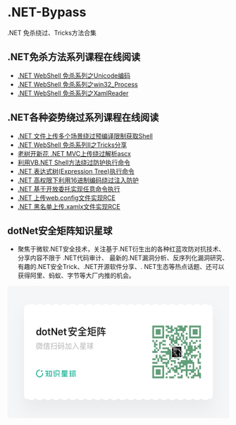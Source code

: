 # .NET-Bypass
.NET 免杀绕过、Tricks方法合集

## .NET免杀方法系列课程在线阅读
+ [.NET WebShell 免杀系列之Unicode编码](https://mp.weixin.qq.com/s/VIsJlDmWGD0QcgBDDsRP9g)
+ [.NET WebShell 免杀系列之win32_Process](https://mp.weixin.qq.com/s/H_-g5xcdqMaXmysBnTBUug)
+ [.NET WebShell 免杀系列之XamlReader](https://mp.weixin.qq.com/s/xl3sa4cyFOuEocZSGtq6bA)

## .NET各种姿势绕过系列课程在线阅读
+ [.NET 文件上传多个场景绕过预编译限制获取Shell](https://mp.weixin.qq.com/s/o9qZefyIAnaFWSME0g1Jzw)
+ [.NET WebShell 免杀系列Ⅱ之Tricks分享](https://mp.weixin.qq.com/s/3pFFyJF3U9-sIHEF-T4wPA)
+ [老树开新花 .NET MVC上传绕过解析ascx](https://mp.weixin.qq.com/s?__biz=MzUyOTc3NTQ5MA==&mid=2247486399&idx=1&sn=1b891333ceb6ee6aa39d416a5a662e68&chksm=fa5aa552cd2d2c4455ca64d8741fadb469410b5827610d1f18201fff0ea8542068fddbbf5ee3&token=135931015&lang=zh_CN#rd)
+ [利用VB.NET Shell方法绕过防护执行命令](https://mp.weixin.qq.com/s?__biz=MzUyOTc3NTQ5MA==&mid=2247486577&idx=1&sn=e493663a103a1e18d0ceaef18c58c6f3&chksm=fa5aa29ccd2d2b8ad513f776ee8179c8f87d9ae6c6b55905e7c92832130d3f84d39d32b6b369&token=2084824719&lang=zh_CN#rd)
+ [.NET 表达式树(Expression Tree)执行命令](https://mp.weixin.qq.com/s/jRpHJUgrpnX2zXBBg_-M8A)
+ [.NET 高权限下利用16进制编码绕过注入防护](https://mp.weixin.qq.com/s/M-Fwp6TzDquBslJ7ubdvCQ)
+ [.NET 基于开放委托实现任意命令执行](https://mp.weixin.qq.com/s/LIWTlISwVx7XRk9_Ibu1aQ)
+ [.NET 上传web.config文件实现RCE](https://mp.weixin.qq.com/s/xNOOkmFNwaArKDuzDTCoAA)
+ [.NET 黑名单上传.xamlx文件实现RCE](https://mp.weixin.qq.com/s/Mrn9r-v_IJcdnYmkGUReYA)
  
## dotNet安全矩阵知识星球 
+ 聚焦于微软.NET安全技术，关注基于.NET衍生出的各种红蓝攻防对抗技术、分享内容不限于 .NET代码审计、 最新的.NET漏洞分析、反序列化漏洞研究、有趣的.NET安全Trick、.NET开源软件分享、. NET生态等热点话题、还可以获得阿里、蚂蚁、字节等大厂内推的机会。
<img src="51121224455454T3.jpg" width="600" height="300" />
